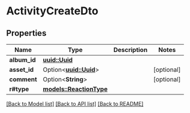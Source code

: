 # ActivityCreateDto

## Properties

Name | Type | Description | Notes
------------ | ------------- | ------------- | -------------
**album_id** | [**uuid::Uuid**](uuid::Uuid.md) |  | 
**asset_id** | Option<[**uuid::Uuid**](uuid::Uuid.md)> |  | [optional]
**comment** | Option<**String**> |  | [optional]
**r#type** | [**models::ReactionType**](ReactionType.md) |  | 

[[Back to Model list]](../README.md#documentation-for-models) [[Back to API list]](../README.md#documentation-for-api-endpoints) [[Back to README]](../README.md)


